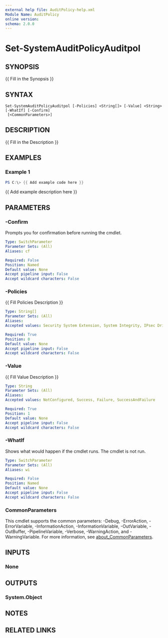 ```yaml
---
external help file: AuditPolicy-help.xml
Module Name: AuditPolicy
online version:
schema: 2.0.0
---
```


# Set-SystemAuditPolicyAuditpol

## SYNOPSIS
{{ Fill in the Synopsis }}

## SYNTAX

```
Set-SystemAuditPolicyAuditpol [-Policies] <String[]> [-Value] <String> [-WhatIf] [-Confirm]
 [<CommonParameters>]
```

## DESCRIPTION
{{ Fill in the Description }}

## EXAMPLES

### Example 1
```powershell
PS C:\> {{ Add example code here }}
```

{{ Add example description here }}

## PARAMETERS

### -Confirm
Prompts you for confirmation before running the cmdlet.

```yaml
Type: SwitchParameter
Parameter Sets: (All)
Aliases: cf

Required: False
Position: Named
Default value: None
Accept pipeline input: False
Accept wildcard characters: False
```

### -Policies
{{ Fill Policies Description }}

```yaml
Type: String[]
Parameter Sets: (All)
Aliases:
Accepted values: Security System Extension, System Integrity, IPsec Driver, Other System Events, Security State Change, Logon, Logoff, Account Lockout, IPsec Main Mode, IPsec Quick Mode, IPsec Extended Mode, Special Logon, Other Logon/Logoff Events, Network Policy Server, User / Device Claims, Group Membership, File System, Registry, Kernel Object, SAM, Certification Services, Application Generated, Handle Manipulation, File Share, Filtering Platform Packet Drop, Filtering Platform Connection, Other Object Access Events, Detailed File Share, Removable Storage, Central Policy Staging, Non Sensitive Privilege Use, Other Privilege Use Events, Sensitive Privilege Use, Process Creation, Process Termination, DPAPI Activity, RPC Events, Plug and Play Events, Token Right Adjusted Events, Audit Policy Change, Authentication Policy Change, Authorization Policy Change, MPSSVC Rule-Level Policy Change, Filtering Platform Policy Change, Other Policy Change Events, Computer Account Management, Security Group Management, Distribution Group Management, Application Group Management, Other Account Management Events, User Account Management, Directory Service Access, Directory Service Changes, Directory Service Replication, Detailed Directory Service Replication, Kerberos Service Ticket Operations, Kerberos Service Ticket Operations, Other Account Logon Events, Kerberos Authentication Service, Credential Validation

Required: True
Position: 0
Default value: None
Accept pipeline input: False
Accept wildcard characters: False
```

### -Value
{{ Fill Value Description }}

```yaml
Type: String
Parameter Sets: (All)
Aliases:
Accepted values: NotConfigured, Success, Failure, SuccessAndFailure

Required: True
Position: 1
Default value: None
Accept pipeline input: False
Accept wildcard characters: False
```

### -WhatIf
Shows what would happen if the cmdlet runs.
The cmdlet is not run.

```yaml
Type: SwitchParameter
Parameter Sets: (All)
Aliases: wi

Required: False
Position: Named
Default value: None
Accept pipeline input: False
Accept wildcard characters: False
```

### CommonParameters
This cmdlet supports the common parameters: -Debug, -ErrorAction, -ErrorVariable, -InformationAction, -InformationVariable, -OutVariable, -OutBuffer, -PipelineVariable, -Verbose, -WarningAction, and -WarningVariable. For more information, see [about_CommonParameters](http://go.microsoft.com/fwlink/?LinkID=113216).

## INPUTS

### None

## OUTPUTS

### System.Object
## NOTES

## RELATED LINKS
